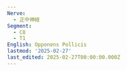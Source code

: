 ```yaml
---
Nerve:
  - 正中神経
Segment:
  - C8
  - T1
English: Opponens Pollicis
lastmod: '2025-02-27'
last_edited: 2025-02-27T00:00:00.000Z
---
```



